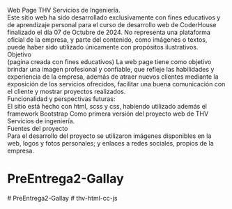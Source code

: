 Web Page THV Servicios de Ingeniería.
<br>
Este sitio web ha sido desarrollado exclusivamente con fines educativos y de aprendizaje personal para el curso de desarrollo web de CoderHouse finalizado el día 07 de Octubre de 2024. No representa una plataforma oficial de la empresa, y parte del contenido, como imágenes o textos, puede haber sido utilizado únicamente con propósitos ilustrativos.
<br>
Objetivo
<br>
(pagina creada con fines educativos)
La web page tiene como objetivo brindar una imagen profesional y confiable, que refleje las habilidades y experiencia de la empresa, además de atraer nuevos clientes mediante la exposición de los servicios ofrecidos, facilitar una buena comunicación con el cliente y mostrar proyectos realizados. 
<br>
Funcionalidad y perspectivas futuras:
<br>
El sitio está hecho con html, scss y css, habiendo utilizado además el framework Bootstrap Como primera versión del proyecto web de THV Servicios de ingeniería. 
<br>
Fuentes del proyecto
<br>
Para el desarrollo del proyecto se utilizaron imágenes disponibles en la web, logos y fotos personales; y enlaces a redes sociales, propios de la empresa.
<br> 
# PreEntrega2-Gallay
#   P r e E n t r e g a 2 - G a l l a y 
 
 #   t h v - h t m l - c c - j s 
 
 
